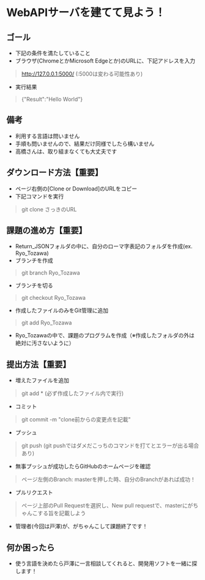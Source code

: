 # WebAPIサーバを建てて見よう！  
## ゴール
- 下記の条件を満たしていること  
- ブラウザ(ChromeとかMicrosoft Edgeとか)のURLに、下記アドレスを入力
> http://127.0.0.1:5000/ (:5000は変わる可能性あり)
- 実行結果  
> {"Result":"Hello World"}  

## 備考
- 利用する言語は問いません
- 手順も問いませんので、結果だけ同様でしたら構いません
- 高橋さんは、取り組まなくても大丈夫です

## ダウンロード方法【重要】  
- ページ右側の[Clone or Download]のURLをコピー
- 下記コマンドを実行
> git clone さっきのURL

## 課題の進め方【重要】
- Return_JSONフォルダの中に、自分のローマ字表記のフォルダを作成(ex. Ryo_Tozawa)
- ブランチを作成
> git branch Ryo_Tozawa
- ブランチを切る
> git checkout Ryo_Tozawa
- 作成したファイルのみをGit管理に追加
> git add Ryo_Tozawa
- Ryo_Tozawaの中で、課題のプログラムを作成（※作成したフォルダの外は絶対に汚さないように）

## 提出方法【重要】
- 増えたファイルを追加
> git add * (必ず作成したファイル内で実行)
- コミット
> git commit -m "clone前からの変更点を記載"
- プッシュ
> git push (git pushではダメだこっちのコマンドを打てとエラーが出る場合あり)
- 無事プッシュが成功したらGitHubのホームページを確認
> ページ左側のBranch: masterを押した時、自分のBranchがあれば成功！
- プルリクエスト
> ページ上部のPull Requestを選択し、New pull requestで、masterにがちゃんこする旨を記載しよう
- 管理者(今回は戸澤)が、がちゃんこして課題終了です！

## 何か困ったら
- 使う言語を決めたら戸澤に一言相談してくれると、開発用ソフトを一緒に探します！